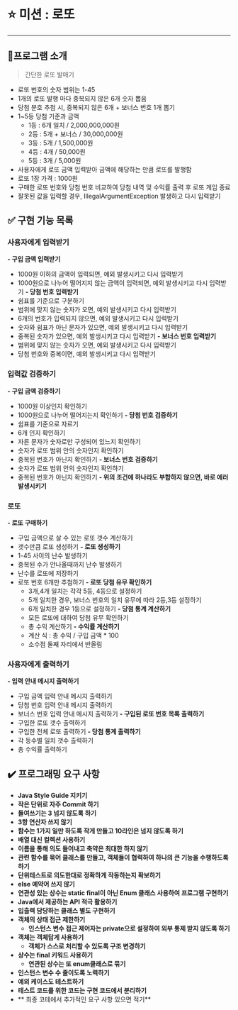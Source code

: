 # ⭐ 미션 : 로또 

---

## 📢프로그램 소개
> 간단한 로또 발매기  
- 로또 번호의 숫자 범위는 1-45
- 1개의 로또 발행 마다 중복되지 않은 6개 숫자 뽑음 
- 당첨 분호 추첨 시, 중복되지 않은 6개 + 보너스 번호 1개 뽑기
- 1~5등 당첨 기준과 금액
  - 1등 : 6개 일치 / 2,000,000,000원
  - 2등 : 5개 + 보너스 / 30,000,000원
  - 3등 : 5개 / 1,500,000원
  - 4등 : 4개 / 50,000원
  - 5등 : 3개 / 5,000원
- 사용자에게 로또 금액 입력받아 금액에 해당하는 만큼 로또를 발행함
- 로또 1장 가격 : 1000원
- 구매한 로또 번호와 당첨 번호 비교하여 당첨 내역 및 수익률 출력 후 로또 게임 종료
- 잘못된 값을 입력할 경우, IllegalArgumentException 발생하고 다시 입력받기 

## ✅ 구현 기능 목록
### 사용자에게 입력받기
**- 구입 금액 입력받기** 
  - 1000원 이하의 금액이 입력되면, 예외 발생시키고 다시 입력받기 
  - 1000원으로 나누어 떨어지지 않는 금액이 입력되면, 예외 발생시키고 다시 입력받기 
**- 당첨 번호 입력받기** 
  - 쉼표를 기준으로 구분하기 
  - 범위에 맞지 않는 숫자가 오면, 예외 발생시키고 다시 입력받기
  - 6개의 번호가 입력되지 않으면, 예외 발생시키고 다시 입력받기 
  - 숫자와 쉼표가 아닌 문자가 있으면, 예외 발생시키고 다시 입력받기 
  - 중복된 숫자가 있으면, 예외 발생시키고 다시 입력받기 
**- 보너스 번호 입력받기**
  - 범위에 맞지 않는 숫자가 오면, 예외 발생시키고 다시 입력받기
  - 당첨 번호와 중복이면, 예외 발생시키고 다시 입력받기 

### 입력값 검증하기
**- 구입 금액 검증하기**
  - 1000원 이상인지 확인하기
  - 1000원으로 나누어 떨어지는지 확인하기 
**- 당첨 번호 검증하기**
  - 쉼표를 기준으로 자르기 
  - 6개 인지 확인하기 
  - 자른 문자가 숫자로만 구성되어 있느지 확인하기
  - 숫자가 로또 범위 안의 숫자인지 확인하기 
  - 중복된 번호가 아닌지 확인하기
**- 보너스 번호 검증하기** 
  - 숫자가 로또 범위 안의 숫자인지 확인하기
  - 중복된 번호가 아닌지 확인하기 
**- 위의 조건에 하나라도 부합하지 않으면, 바로 에러 발생시키기** 

### 로또 
**- 로또 구매하기** 
  - 구입 금액으로 살 수 있는 로또 갯수 계산하기
  - 갯수만큼 로또 생성하기 
**- 로또 생성하기** 
  - 1-45 사이의 난수 발생하기 
  - 중복된 수가 안나올때까지 난수 발생하기 
  - 난수를 로또에 저장하기 
  - 로또 번호 6개만 추첨하기 
**- 로또 당첨 유무 확인하기**
    - 3개,4개 일치는 각각 5등, 4등으로 설정하기
    - 5개 일치한 경우, 보너스 번호의 일치 유무에 따라 2등,3등 설정하기
    - 6개 일치한 경우 1등으로 설정하기
**- 당첨 통계 계산하기**
    - 모든 로또에 대하여 당첨 유무 확인하기
    - 총 수익 계산하기 
**- 수익률 계산하기** 
    - 계산 식 : 총 수익 / 구입 금액 * 100 
    - 소수점 둘째 자리에서 반올림 

### 사용자에게 출력하기 
**- 입력 안내 메시지 출력하기**
  - 구입 금액 입력 안내 메시지 출력하기
  - 당첨 번호 입력 안내 메시지 출력하기
  - 보너스 번호 입력 안내 메시지 출력하기 
**- 구입된 로또 번호 목록 출력하기** 
  - 구입한 로또 갯수 출력하기
  - 구입한 전체 로또 출력하기 
**- 당첨 통계 출력하기**
  - 각 등수별 일치 갯수 출력하기 
  - 총 수익률 출력하기 

## ✔️ 프로그래밍 요구 사항
- **Java Style Guide 지키기**
- **작은 단위로 자주 Commit 하기**
- **들여쓰기는 3 넘지 않도록 하기**
- **3항 연산자 쓰지 않기**
- **함수는 1가지 일만 하도록 작게 만들고 10라인은 넘지 않도록 하기**
- **배열 대신 컬렉션 사용하기**
- **이름을 통해 의도 들어내고 축약은 최대한 하지 않기**
- **관련 함수를 묶어 클래스를 만들고, 객체들이 협력하여 하나의 큰 기능을 수행하도록 하기**
- **단위테스트로 의도한대로 정확하게 작동하는지 확보하기**
- **else 예약어 쓰지 않기**
- **연관성 있는 상수는 static final이 아닌 Enum 클래스 사용하여 프로그램 구현하기**
- **Java에서 제공하는 API 적극 활용하기**
- **입출력 담당하는 클래스 별도 구현하기**
- **객체의 상태 접근 제한하기**
    - **인스턴스 변수 접근 제어자는 private으로 설정하여 외부 통제 받지 않도록 하기**
- **객체는 객체답게 사용하기**
    - **객체가 스스로 처리할 수 있도록 구조 변경하기**
- **상수는 final 키워드 사용하기**
    - **연관된 상수는 또 enum클래스로 묶기**
- **인스턴스 변수 수 줄이도록 노력하기**
- **예외 케이스도 테스트하기**
- **테스트 코드를 위한 코드는 구현 코드에서 분리하기**
- ** 최종 코테에서 추가적인 요구 사항 있으면 적기** 
